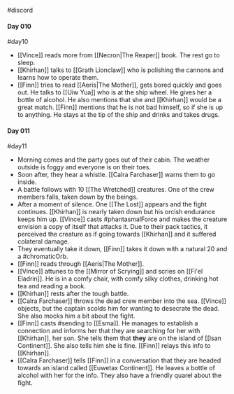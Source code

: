 #discord
#### Day 010
#day10
- [[Vince]] reads more from [[Necron|The Reaper]] book. The rest go to sleep.
- [[Khirhan]] talks to [[Grath Lionclaw]] who is polishing the cannons and learns how to operate them.
- [[Finn]] tries to read [[Aeris|The Mother]], gets bored quickly and goes out. He talks to [[Uiw Yua]] who is at the ship wheel. He gives her a bottle of alcohol. He also mentions that she and [[Khirhan]] would be a great match. [[Finn]] mentions that he is not bad himself, so if she is up to anything. He stays at the tip of the ship and drinks and takes drugs.
#### Day 011
#day11
- Morning comes and the party goes out of their cabin. The weather outside is foggy and everyone is on their toes.
- Soon after, they hear a whistle. [[Calra Farchaser]] warns them to go inside. 
- A battle follows with 10 [[The Wretched]] creatures. One of the crew members falls, taken down by the beings.
- After a moment of silence. One [[The Lost]] appears and the fight continues. [[Khirhan]] is nearly taken down but his orcish endurance keeps him up. [[Vince]] casts #phantasmalForce and makes the creature envision a copy of itself that attacks it. Due to their pack tactics, it perceived the creature as if going towards [[Khirhan]] and it suffered colateral damage.
- They eventually take it down, [[Finn]] takes it down with a natural 20 and a #chromaticOrb.
- [[Finn]] reads through [[Aeris|The Mother]].
- [[Vince]] attunes to the [[Mirror of Scrying]] and scries on [[Fi'el Eladrin]]. He is in a comfy chair, with comfy silky clothes, drinking hot tea and reading a book.
- [[Khirhan]] rests after the tough battle.
- [[Calra Farchaser]] throws the dead crew member into the sea. [[Vince]] objects, but the captain scolds him for wanting to desecrate the dead. She also mocks him a bit about the fight.
- [[Finn]] casts #sending to [[Esma]]. He manages to establish a connection and informs her that they are searching for her with [[Khirhan]], her son. She tells them that **they** are on the island of [[Isan Continent]]. She also tells him she is fine. [[Finn]] relays this info to [[Khirhan]].
- [[Calra Farchaser]] tells [[Finn]] in a conversation that they are headed towards an island called [[Euwetax Continent]]. He leaves a bottle of alcohol with her for the info. They also have a friendly quarel about the fight.